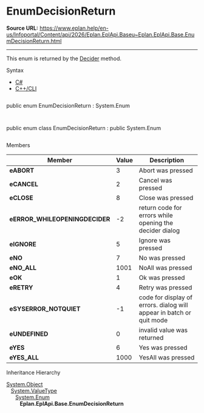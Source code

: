 # EnumDecisionReturn

**Source URL:** https://www.eplan.help/en-us/Infoportal/Content/api/2026/Eplan.EplApi.Baseu~Eplan.EplApi.Base.EnumDecisionReturn.html

---

This enum is returned by the [Decider](Eplan.EplApi.Baseu~Eplan.EplApi.Base.Decider.html) method.

Syntax

- [C#](#i-syntax-CS)
- [C++/CLI](#i-syntax-CPP2005)

```
```
public enum EnumDecisionReturn : System.Enum
```
```

```
```
public enum class EnumDecisionReturn : public System.Enum
```
```

Members

| Member | Value | Description |
| --- | --- | --- |
| **eABORT** | 3 | Abort was pressed |
| **eCANCEL** | 2 | Cancel was pressed |
| **eCLOSE** | 8 | Close was pressed |
| **eERROR\_WHILEOPENINGDECIDER** | -2 | return code for errors while opening the decider dialog |
| **eIGNORE** | 5 | Ignore was pressed |
| **eNO** | 7 | No was pressed |
| **eNO\_ALL** | 1001 | NoAll was pressed |
| **eOK** | 1 | Ok was pressed |
| **eRETRY** | 4 | Retry was pressed |
| **eSYSERROR\_NOTQUIET** | -1 | code for display of errors. dialog will appear in batch or quit mode |
| **eUNDEFINED** | 0 | invalid value was returned |
| **eYES** | 6 | Yes was pressed |
| **eYES\_ALL** | 1000 | YesAll was pressed |

Inheritance Hierarchy

[System.Object](#)  
   [System.ValueType](#)  
      [System.Enum](#)  
         **Eplan.EplApi.Base.EnumDecisionReturn**
